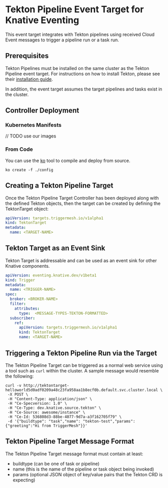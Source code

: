 # Tekton Pipeline Event Target for Knative Eventing

This event target integrates with Tekton pipelines using received Cloud Event
messages to trigger a pipeline run or a task run.

## Prerequisites

Tekton Pipelines must be installed on the same cluster as the Tekton Pipeline
event target.  For instructions on how to install Tekton, please see their
[installation guide](https://tekton.dev/docs/getting-started/).

In addition, the event target assumes the target pipelines and tasks
exist in the cluster.

## Controller Deployment

### Kubernetes Manifests

// TODO use our images

### From Code

You can use the [ko](https://github.com/google/ko) tool to compile and deploy from source.

```console
ko create -f ./config
```

## Creating a Tekton Pipeline Target

Once the Tekton Pipeline Target Controller has been deployed along with the
defined Tekton objects, then the target can be created by defining the TektonTarget object:

```yaml
apiVersion: targets.triggermesh.io/v1alpha1
kind: TektonTarget
metadata:
  name: <TARGET-NAME>
```

## Tekton Target as an Event Sink

Tekton Target is addressable and can be used as an event sink for other
Knative components.

```yaml
apiVersion: eventing.knative.dev/v1beta1
kind: Trigger
metadata:
  name: <TRIGGER-NAME>
spec:
  broker: <BROKER-NAME>
  filter:
    attributes:
      type:  <MESSAGE-TYPES-TEKTON-FORMATTED>
  subscriber:
    ref:
      apiVersion: targets.triggermesh.io/v1alpha1
      kind: TektonTarget
      name: <TARGET-NAME>
```

## Triggering a Tekton Pipeline Run via the Target

The Tekton Pipeline Target can be triggered as a normal web service using a
tool such as `curl` within the cluster.  A sample message would resemble the
following:

```console
curl -v http://tektontarget-helloworld5d0adf0209a48c23fa958aa1b8ecf0b.default.svc.cluster.local \
 -X POST \
 -H "Content-Type: application/json" \
 -H "Ce-Specversion: 1.0" \
 -H "Ce-Type: dev.knative.source.tekton" \
 -H "Ce-Source: awesome/instance" \
 -H "Ce-Id: 536808d3-88be-4077-9d7a-a3f162705f79" \
 -d '{"buildtype": "task","name": "tekton-test","params":{"greeting":"Hi from TriggerMesh"}}'
```

## Tekton Pipeline Target Message Format

The Tekton Pipeline Target message format must contain at least:
  - buildtype (can be one of task or pipeline)
  - name (this is the name of the pipeline or task object being invoked)
  - params (optional JSON object of key/value pairs that the Tekton CRD is expecting)